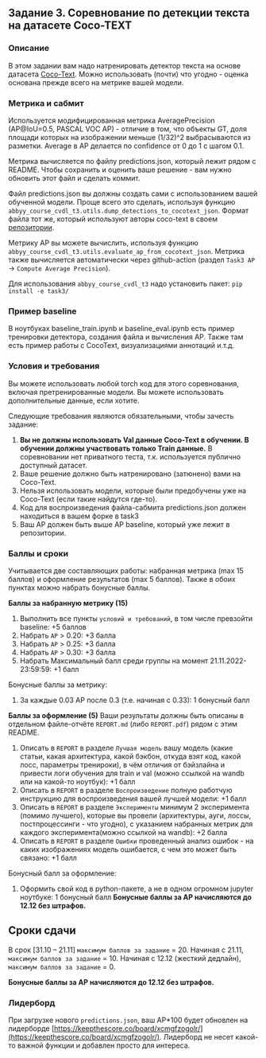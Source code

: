 ## Задание 3. Соревнование по детекции текста на датасете Coco-TEXT

### Описание
В этом задании вам надо натренировать детектор текста на основе датасета [Coco-Text](https://bgshih.github.io/cocotext/). Можно использовать (почти) что угодно - оценка основана прежде всего на метрике вашей модели.

### Метрика и сабмит
Используется модифицированная метрика AveragePrecision (AP@IoU=0.5, PASCAL VOC AP) - отличие в том, что объекты GT, доля площади которых на изображении меньше (1/32)^2 выбрасываются из разметки.
Average в AP делается по confidence от 0 до 1 с шагом 0.1.

Метрика вычисляется по файлу predictions.json, который лежит рядом с README. Чтобы сохранить и оценить ваше решение - вам нужно обновить этот файл и сделать коммит.

Файл predictions.json вы должны создать сами с использованием вашей обученной модели. Проще всего это сделать, используя функцию `abbyy_course_cvdl_t3.utils.dump_detections_to_cocotext_json`. Формат файла тот же, который используют авторы coco-text в своем [репозитории](https://github.com/andreasveit/coco-text).

Метрику AP вы можете вычислить, используя функцию  `abbyy_course_cvdl_t3.utils.evaluate_ap_from_cocotext_json`. Метрика также вычисляется автоматически через github-action (раздел `Task3 AP` -> `Compute Average Precision`).

Для использования `abbyy_course_cvdl_t3` надо установить пакет: `pip install -e task3/`

### Пример baseline
В ноутбуках baseline_train.ipynb и baseline_eval.ipynb есть пример тренировки детектора, создания файла и вычисления AP.
Также там есть пример работы с CocoText, визуализациями аннотаций и.т.д.

### Условия и требования
Вы можете использовать любой torch код для этого соревнования, включая претренированные модели.
Вы можете использовать дополнительные данные, если хотите.

Следующие требования являются обязательными, чтобы зачесть задание:
1. **Вы не должны использовать Val данные Coco-Text в обучении. В обучении должны участвовать только Train данные.** В соревновании нет приватного теста, т.к. используется публично доступный датасет.
1. Ваше решение должно быть натренировано (затюнено) вами на Coco-Text.
1. Нельзя использовать модели, которые были предобучены уже на Coco-Text (если такие найдутся где-то).
1. Код для воспроизведения файла-сабмита predictions.json должен находиться в вашем форке в task3
1. Ваш AP должен быть выше AP baseline, который уже лежит в репозитории.

### Баллы и сроки
Учитывается две составляющих работы: набранная метрика (max 15 баллов) и оформление результатов (max 5 баллов).
Также в обоих пунктах можно набрать бонусные баллы.

**Баллы за набранную метрику (15)**
1. Выполнить все пункты `условий и требований`, в том числе превзойти baseline: +5 баллов
1. Набрать `AP` > 0.20: +3 балла
1. Набрать `AP` > 0.25: +3 балла
1. Набрать `AP` > 0.30: +3 балла
1. Набрать Максимальный балл среди группы на момент 21.11.2022-23:59:59: +1 балл

Бонусные баллы за метрику:
1. За каждые 0.03 AP после 0.3 (т.е. начиная с 0.33): 1 бонусный балл

**Баллы за оформление (5)**
Ваши результаты должны быть описаны в отдельном файле-отчёте `REPORT.md` (либо `REPORT.pdf`) рядом с этим README.

1. Описать в `REPORT` в разделе `Лучшая модель` вашу модель (какие статьи, какая архитектура, какой бэкбон, откуда взят код, какой лосс, параметры тренироки), в чём отличия от бэйзлайна и привести логи обучения для train и val (можно ссылкой на wandb или на какой-то ноутбук): +1 балл
1. Описать в `REPORT` в разделе `Воспроизведение` полную работчую инструкцию для воспроизведения вашей лучшей модели: +1 балл
1. Описать в `REPORT` в разделе `Эксперименты` минимум 2 эксперимента (помимо лучшего), которые вы провели (архитектуры, ауги, лоссы, постпроцессинги - что угодно), с указанием набранных метрик для каждого эксперимента(можно ссылкой на wandb): +2 балла
1. Описать в `REPORT` в разделе `Ошибки` проведенный анализ ошибок - на каких изображениях модель ошибается, с чем это может быть связано: +1 балл

Бонусный балл за оформление:
1. Оформить свой код в python-пакете, а не в одном огромном jupyter ноутбуке: 1 бонусный балл
**Бонусные баллы за AP начисляются до 12.12 без штрафов.**

## Сроки сдачи
В срок [31.10 – 21.11] `максимум баллов за задание` = 20. Начиная с 21.11, `максимум баллов за задание` = 10. Начиная с 12.12 (жесткий дедлайн), `максимум баллов за задание` = 0.

**Бонусные баллы за AP начисляются до 12.12 без штрафов.**

### Лидерборд
При загрузке нового `predictions.json`, ваш AP\*100 будет обновлен на лидерборде [https://keepthescore.co/board/xcmgfzogolr/](https://keepthescore.co/board/xcmgfzogolr/).
Лидерборд не несет какой-то важной функции и добавлен просто для интереса.
